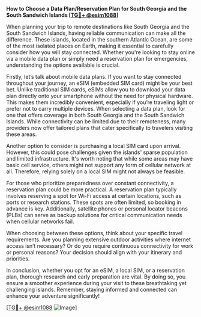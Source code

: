 **How to Choose a Data Plan/Reservation Plan for South Georgia and the South Sandwich Islands [[TG💪+ @esim1088](https://t.me/s/esim1088)]**

When planning your trip to remote destinations like South Georgia and the South Sandwich Islands, having reliable communication can make all the difference. These islands, located in the southern Atlantic Ocean, are some of the most isolated places on Earth, making it essential to carefully consider how you will stay connected. Whether you're looking to stay online via a mobile data plan or simply need a reservation plan for emergencies, understanding the options available is crucial.

Firstly, let’s talk about mobile data plans. If you want to stay connected throughout your journey, an eSIM (embedded SIM card) might be your best bet. Unlike traditional SIM cards, eSIMs allow you to download your data plan directly onto your smartphone without the need for physical hardware. This makes them incredibly convenient, especially if you’re traveling light or prefer not to carry multiple devices. When selecting a data plan, look for one that offers coverage in both South Georgia and the South Sandwich Islands. While connectivity can be limited due to their remoteness, many providers now offer tailored plans that cater specifically to travelers visiting these areas.

Another option to consider is purchasing a local SIM card upon arrival. However, this could pose challenges given the islands' sparse population and limited infrastructure. It's worth noting that while some areas may have basic cell service, others might not support any form of cellular network at all. Therefore, relying solely on a local SIM might not always be feasible.

For those who prioritize preparedness over constant connectivity, a reservation plan could be more practical. A reservation plan typically involves reserving a spot for Wi-Fi access at certain locations, such as ports or research stations. These spots are often limited, so booking in advance is key. Additionally, satellite phones or personal locator beacons (PLBs) can serve as backup solutions for critical communication needs when cellular networks fail.

When choosing between these options, think about your specific travel requirements. Are you planning extensive outdoor activities where internet access isn’t necessary? Or do you require continuous connectivity for work or personal reasons? Your decision should align with your itinerary and priorities.

In conclusion, whether you opt for an eSIM, a local SIM, or a reservation plan, thorough research and early preparation are vital. By doing so, you ensure a smoother experience during your visit to these breathtaking yet challenging islands. Remember, staying informed and connected can enhance your adventure significantly!

[[TG💪+ @esim1088](https://t.me/s/esim1088) ![Image](https://i.postimg.cc/Y0z9fWf4/image.png)]